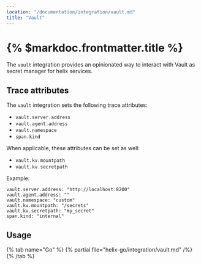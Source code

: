 ```yaml
---
location: "/documentation/integration/vault.md"
title: "Vault"
---
```


# {% $markdoc.frontmatter.title %}

The `vault` integration provides an opinionated way to interact with Vault as
secret manager for helix services.

## Trace attributes

The `vault` integration sets the following trace attributes:
- `vault.server.address`
- `vault.agent.address`
- `vault.namespace`
- `span.kind`

When applicable, these attributes can be set as well:
- `vault.kv.mountpath`
- `vault.kv.secretpath`

Example:
```
vault.server.address: "http://localhost:8200"
vault.agent.address: ""
vault.namespace: "custom"
vault.kv.mountpath: "/secrets"
vault.kv.secretpath: "my_secret"
span.kind: "internal"
```

## Usage

{% tab name="Go" %}
  {% partial file="helix-go/integration/vault.md" /%} 
{% /tab %}
